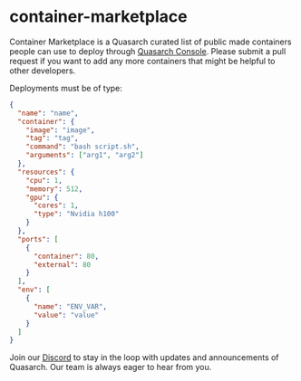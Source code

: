 # container-marketplace

Container Marketplace is a Quasarch curated list of public made containers people can use to deploy through [Quasarch Console](#). Please submit a pull request if you want to add any more containers that might be helpful to other developers.

Deployments must be of type:

```json
{
  "name": "name",
  "container": {
    "image": "image",
    "tag": "tag",
    "command": "bash script.sh",
    "arguments": ["arg1", "arg2"]
  },
  "resources": {
    "cpu": 1,
    "memory": 512,
    "gpu": {
      "cores": 1,
      "type": "Nvidia h100"
    }
  },
  "ports": [
    {
      "container": 80,
      "external": 80
    }
  ],
  "env": [
    {
      "name": "ENV_VAR",
      "value": "value"
    }
  ]
}
```

Join our [Discord](https://discord.gg/gc9X3VhXJ8) to stay in the loop with updates and announcements of Quasarch. Our team is always eager to hear from you.
